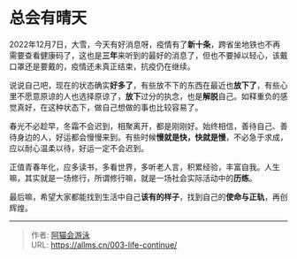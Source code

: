 # 总会有晴天


  2022年12月7日，大雪，今天有好消息呀，疫情有了**新十条**，跨省坐地铁也不再需要查看健康码了，这也是**三年**来听到的最好的消息了，但也不要掉以轻心，该戴口罩还是要戴的，疫情还未真正结束，抗疫仍在继续。

  说说自己吧，现在的状态确实**好多了**，有些放不下的东西在最近也**放下了**，有些心里不愿意原谅的人也选择原谅了，**放下**过分的执念，也是**解脱**自己。如释重负的感觉真好，在这种状态下，做自己想做的事也比较容易了。

   春光不必趁早，冬霜不会迟到，相聚离开，都是刚刚好。始终相信，善待自己、善待身边的人，好运都会慢慢来到。有些时候**慢就是快，快就是慢**，不必急于求成，应以耐心温柔以待，好运一定不会迟到。

   正值青春年化，应多读书，多看世界，多听老人言，积累经验，丰富自我。人生嘛，其实就是一场修行，所谓修行嘛，就是一场社会实际活动中的**历练**。

  最后嘛，希望大家都能找到生活中自己**该有的样子**，找到自己的**使命与正轨**，再创辉煌。

---

> 作者: [阿猫会游泳](https://allms.cn/about)  
> URL: https://allms.cn/003-life-continue/  

